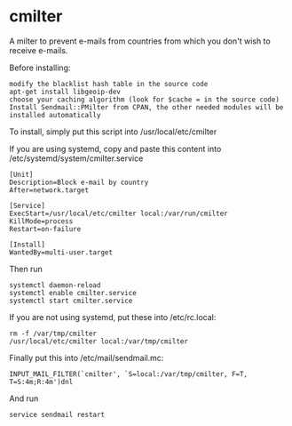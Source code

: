 cmilter
=======

A milter to prevent e-mails from countries from which you don't wish to receive
e-mails.

Before installing:

    modify the blacklist hash table in the source code
    apt-get install libgeoip-dev
    choose your caching algorithm (look for $cache = in the source code)
    Install Sendmail::PMilter from CPAN, the other needed modules will be installed automatically

To install, simply put this script into /usr/local/etc/cmilter

If you are using systemd, copy and paste this content into
/etc/systemd/system/cmilter.service

    [Unit]
    Description=Block e-mail by country
    After=network.target
    
    [Service]
    ExecStart=/usr/local/etc/cmilter local:/var/run/cmilter
    KillMode=process
    Restart=on-failure
    
    [Install]
    WantedBy=multi-user.target

Then run

    systemctl daemon-reload
    systemctl enable cmilter.service
    systemctl start cmilter.service

If you are not using systemd, put these into /etc/rc.local:

    rm -f /var/tmp/cmilter
    /usr/local/etc/cmilter local:/var/tmp/cmilter

Finally put this into /etc/mail/sendmail.mc:

    INPUT_MAIL_FILTER(`cmilter', `S=local:/var/tmp/cmilter, F=T, T=S:4m;R:4m')dnl

And run

    service sendmail restart
